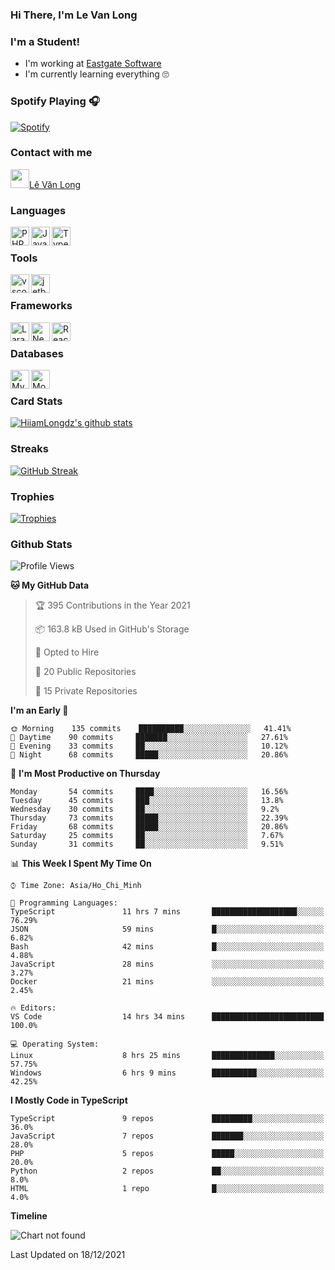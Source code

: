### Hi There, I'm Le Van Long 

### I'm a Student!
- I'm working at [Eastgate Software](https://eastgate-software.com/)
- I'm currently learning everything 🙄

### Spotify Playing 🎧
[![Spotify](https://spotify-readme-v2-ljjw4c8pd-hiiamlongdz.vercel.app/api/spotify)](https://open.spotify.com/user/312ooo2a5zz44sszdfjmqgjbgmsq)


### Contact with me

[<img src="https://img.icons8.com/dusk/64/000000/facebook-new--v2.png" width="30px"/>Lê Văn Long](https://www.facebook.com/HiiamLongdzz)

### Languages
<img align="left" alt="PHP" src="https://img.icons8.com/dusk/64/000000/php-logo.png" width="30px"/>
<img align="left" alt="JavaScript" src="https://img.icons8.com/dusk/64/000000/javascript.png" width="30px"/>
<img align="left" alt="TypeScript" src="https://img.icons8.com/typescript" width="30px" />
<br />

### Tools
<img align="left" alt="vscode" src="https://img.icons8.com/dusk/64/000000/visual-studio-code-2019.png" width="30px"/>
<img align="left" alt="jetbrain" src="https://camo.githubusercontent.com/8268dcfb76697dd53286590ec9b4385d7a0b89ce/68747470733a2f2f63646e2e6a7364656c6976722e6e65742f6e706d2f73696d706c652d69636f6e734076332f69636f6e732f6a6574627261696e732e737667" width="30px"/>
<br />

### Frameworks
<img align="left" alt="Laravel" src="https://img.icons8.com/ios/50/000000/laravel.png" width="30px"/>
<img align="left" alt="NestJS" src="https://d33wubrfki0l68.cloudfront.net/e937e774cbbe23635999615ad5d7732decad182a/26072/logo-small.ede75a6b.svg" width="30px" />
<img align="left" alt="ReactJS" src="https://img.icons8.com/dusk/64/000000/react.png" width="30px" />
<br />

### Databases
<img align="left" alt="MySQL" src="https://img.icons8.com/ios-filled/50/000000/mysql-logo.png" width="30px"/>
<img align="left" alt="MongoDB" src="https://webimages.mongodb.com/_com_assets/cms/kpo5kblefbjq79065-Horizontal_Default.svg?auto=format%252Ccompress" height="30px" />
<br />

### Card Stats
[![HiiamLongdz's github stats](https://github-readme-stats.vercel.app/api?username=HiiamLongdz&show_icons=true&theme=default)](#CardStats)

### Streaks
[![GitHub Streak](http://github-readme-streak-stats.herokuapp.com?user=HiiamLongdz)](#Streaks)

### Trophies
[![Trophies](https://github-profile-trophy.vercel.app/?username=HiiamLongdz&margin-w=10&theme=discord)](#Trophies)

### Github Stats
<!--START_SECTION:waka-->
![Profile Views](http://img.shields.io/badge/Profile%20Views-1-blue)

**🐱 My GitHub Data** 

> 🏆 395 Contributions in the Year 2021
 > 
> 📦 163.8 kB Used in GitHub's Storage 
 > 
> 💼 Opted to Hire
 > 
> 📜 20 Public Repositories 
 > 
> 🔑 15 Private Repositories  
 > 
**I'm an Early 🐤** 

```text
🌞 Morning    135 commits    ██████████░░░░░░░░░░░░░░░   41.41% 
🌆 Daytime    90 commits     ███████░░░░░░░░░░░░░░░░░░   27.61% 
🌃 Evening    33 commits     ██░░░░░░░░░░░░░░░░░░░░░░░   10.12% 
🌙 Night      68 commits     █████░░░░░░░░░░░░░░░░░░░░   20.86%

```
📅 **I'm Most Productive on Thursday** 

```text
Monday       54 commits     ████░░░░░░░░░░░░░░░░░░░░░   16.56% 
Tuesday      45 commits     ███░░░░░░░░░░░░░░░░░░░░░░   13.8% 
Wednesday    30 commits     ██░░░░░░░░░░░░░░░░░░░░░░░   9.2% 
Thursday     73 commits     █████░░░░░░░░░░░░░░░░░░░░   22.39% 
Friday       68 commits     █████░░░░░░░░░░░░░░░░░░░░   20.86% 
Saturday     25 commits     ██░░░░░░░░░░░░░░░░░░░░░░░   7.67% 
Sunday       31 commits     ██░░░░░░░░░░░░░░░░░░░░░░░   9.51%

```


📊 **This Week I Spent My Time On** 

```text
⌚︎ Time Zone: Asia/Ho_Chi_Minh

💬 Programming Languages: 
TypeScript               11 hrs 7 mins       ███████████████████░░░░░░   76.29% 
JSON                     59 mins             █░░░░░░░░░░░░░░░░░░░░░░░░   6.82% 
Bash                     42 mins             █░░░░░░░░░░░░░░░░░░░░░░░░   4.88% 
JavaScript               28 mins             ░░░░░░░░░░░░░░░░░░░░░░░░░   3.27% 
Docker                   21 mins             ░░░░░░░░░░░░░░░░░░░░░░░░░   2.45%

🔥 Editors: 
VS Code                  14 hrs 34 mins      █████████████████████████   100.0%

💻 Operating System: 
Linux                    8 hrs 25 mins       ██████████████░░░░░░░░░░░   57.75% 
Windows                  6 hrs 9 mins        ██████████░░░░░░░░░░░░░░░   42.25%

```

**I Mostly Code in TypeScript** 

```text
TypeScript               9 repos             █████████░░░░░░░░░░░░░░░░   36.0% 
JavaScript               7 repos             ███████░░░░░░░░░░░░░░░░░░   28.0% 
PHP                      5 repos             █████░░░░░░░░░░░░░░░░░░░░   20.0% 
Python                   2 repos             ██░░░░░░░░░░░░░░░░░░░░░░░   8.0% 
HTML                     1 repo              █░░░░░░░░░░░░░░░░░░░░░░░░   4.0%

```


**Timeline**

![Chart not found](https://raw.githubusercontent.com/HiiamLongdz/HiiamLongdz/master/charts/bar_graph.png) 


 Last Updated on 18/12/2021
<!--END_SECTION:waka-->
